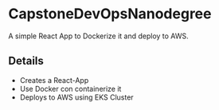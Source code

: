 # CapstoneDevOpsNanodegree

A simple React App to Dockerize it and deploy to AWS.

## Details

* Creates a React-App
* Use Docker con containerize it
* Deploys to AWS using EKS Cluster
